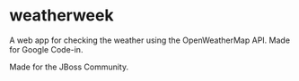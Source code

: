 # weatherweek
A web app for checking the weather using the OpenWeatherMap API. Made for Google Code-in.

Made for the JBoss Community.
